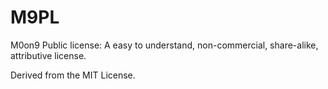 # M9PL
M0on9 Public license: A easy to understand, non-commercial, share-alike, attributive license.

Derived from the MIT License.
